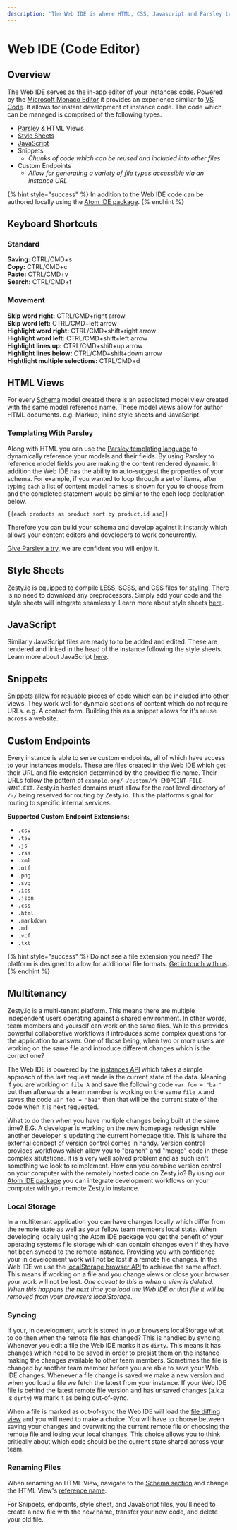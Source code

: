 ```yaml
---
description: 'The Web IDE is where HTML, CSS, Javascript and Parsley templates are authored.'
---
```


# Web IDE \(Code Editor\)

## Overview

The Web IDE serves as the in-app editor of your instances code. Powered by the [Microsoft Monaco Editor](https://microsoft.github.io/monaco-editor/) it provides an experience similiar to [VS Code](https://github.com/Microsoft/vscode). It allows for instant development of instance code. The code which can be managed is comprised of the following types.

* [Parsley](https://zesty.org/services/web-engine/introduction-to-parsley) & HTML Views
* [Style Sheets](https://zesty.org/services/manager-ui/editor/stylesheets) 
* [JavaScript](https://zesty.org/services/manager-ui/editor/javascript) 
* Snippets
  * _Chunks of code which can be reused and included into other files_
* Custom Endpoints
  * _Allow for generating a variety of file types accessible via an instance URL_ 

{% hint style="success" %}
In addition to the Web IDE code can be authored locally using the [Atom IDE package](https://zesty.org/tools/atom-package).
{% endhint %}

## Keyboard Shortcuts

### Standard

**Saving:** CTRL/CMD+s  
**Copy:** CTRL/CMD+c  
**Paste:** CTRL/CMD+v  
**Search:** CTRL/CMD+f

### Movement

**Skip word right:** CTRL/CMD+right arrow  
**Skip word left:** CTRL/CMD+left arrow  
**Highlight word right:** CTRL/CMD+shift+right arrow  
**Highlight word left:** CTRL/CMD+shift+left arrow  
**Highlight lines up:** CTRL/CMD+shift+up arrow  
**Highlight lines below:** CTRL/CMD+shift+down arrow  
**Hightlight multiple selections:** CTRL/CMD+d

## HTML Views

For every [Schema](https://zesty.org/services/manager-ui/schema) model created there is an associated model view created with the same model reference name. These model views allow for author HTML documents. e.g. Markup, Inline style sheets and JavaScript.

### Templating With Parsley

Along with HTML you can use the [Parsley templating language](https://zesty.org/services/web-engine/introduction-to-parsley) to dynamically reference your models and their fields. By using Parsley to reference model fields you are making the content rendered dynamic. In addition the Web IDE has the ability to auto-suggest the properties of your schema. For example, if you wanted to loop through a set of items, after typing `each` a list of content model names is shown for you to choose from and the completed statement would be similar to the each loop declaration below.

`{{each products as product sort by product.id asc}}`

Therefore you can build your schema and develop against it instantly which allows your content editors and developers to work concurrently.

[Give Parsley a try,](https://parsley.zesty.io/) we are confident you will enjoy it.

## Style Sheets

Zesty.io is equipped to compile LESS, SCSS, and CSS files for styling. There is no need to download any preprocessors. Simply add your code and the style sheets will integrate seamlessly. Learn more about style sheets [here](https://zesty.org/services/manager-ui/editor/stylesheets).

## JavaScript

Similarly JavaScript files are ready to to be added and edited. These are rendered and linked in the head of the instance following the style sheets. Learn more about JavaScript [here](https://zesty.org/services/manager-ui/editor/javascript).

## Snippets

Snippets allow for resuable pieces of code which can be included into other views. They work well for dynmaic sections of content which do not require URLs. e.g. A contact form. Building this as a snippet allows for it's reuse across a website.

## Custom Endpoints

Every instance is able to serve custom endpoints, all of which have access to your instances models. These are files created in the Web IDE which get their URL and file extension determined by the provided file name. Their URLs follow the pattern of `example.org/-/custom/MY-ENDPOINT-FILE-NAME.EXT`. Zesty.io hosted domains must allow for the root level directory of `/-/` being reserved for routing by Zesty.io. This the platforms signal for routing to specific internal services.

**Supported Custom Endpoint Extensions:**

* `.csv`
* `.tsv`
* `.js`
* `.rss`
* `.xml`
* `.otf`
* `.png`
* `.svg`
* `.ics`
* `.json`
* `.css`
* `.html`
* `.markdown`
* `.md`
* `.vcf`
* `.txt`

{% hint style="success" %}
Do not see a file extension you need? The platform is designed to allow for additional file formats. [Get in touch with us](https://www.zesty.io/).
{% endhint %}

## Multitenancy

Zesty.io is a multi-tenant platform. This means there are multiple independent users operating against a shared environment. In other words, team members and yourself can work on the same files. While this provides powerful collaborative workflows it introduces some complex questions for the application to answer. One of those being, when two or more users are working on the same file and introduce different changes which is the correct one?

The Web IDE is powered by the [instances API](https://zesty.org/apis/instances-api) which takes a simple approach of the last request made is the current state of the data. Meaning if you are working on `file A` and save the following code `var foo = "bar"` but then afterwards a team member is working on the same `file A` and saves the code `var foo = "baz"` then that will be the current state of the code when it is next requested.

What to do then when you have multiple changes being built at the same time? E.G. A developer is working on the new homepage redesign while another developer is updating the current homepage title. This is where the external concept of version control comes in handy. Version control provides workflows which allow you to "branch" and "merge" code in these complex situtations. It is a very well solved problem and as such isn't something we look to reimplement. How can you combine version control on your computer with the remotely hosted code on Zesty.io? By using our [Atom IDE package](https://zesty.org/tools/atom-package) you can integrate development workflows on your computer with your remote Zesty.io instance.

### Local Storage

In a multitenant application you can have changes locally which differ from the remote state as well as your fellow team members local state. When developing locally using the Atom IDE package you get the benefit of your operating systems file storage which can contain changes even if they have not been synced to the remote instance. Providing you with confidence your in development work will not be lost if a remote file changes. In the Web IDE we use the [localStorage browser API](https://developer.mozilla.org/en-US/docs/Web/API/Window/localStorage) to achieve the same affect. This means if working on a file and you change views or close your browser your work will not be lost. _One caveat to this is when a view is deleted. When this happens the next time you load the Web IDE or that file it will be removed from your browsers localStorage_.

### Syncing

If your, in development, work is stored in your browsers localStorage what to do then when the remote file has changed? This is handled by syncing. Whenever you edit a file the Web IDE marks it as `dirty`. This means it has changes which need to be saved in order to presist them on the instance making the changes available to other team members. Sometimes the file is changed by another team member before you are able to save your Web IDE changes. Whenever a file change is saved we make a new version and when you load a file we fetch the latest from your instance. If your Web IDE file is behind the latest remote file version and has unsaved changes \(a.k.a is `dirty`\) we mark it as being out-of-sync.

When a file is marked as out-of-sync the Web IDE will load the [file diffing view](https://zesty.org/services/manager-ui/editor/versions#diffing-versions) and you will need to make a choice. You will have to choose between saving your changes and overwriting the current remote file or choosing the remote file and losing your local changes. This choice allows you to think critically about which code should be the current state shared across your team.

### Renaming Files

When renaming an HTML View, navigate to the [Schema section](https://zesty.org/services/manager-ui/schema) and change the HTML View's [reference name](https://zesty.org/guides/the-connection-between-schema-content-and-code#schema). 

For Snippets, endpoints, style sheet, and JavaScript files, you'll need to create a new file with the new name, transfer your new code, and delete your old file. 

